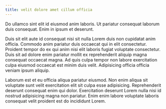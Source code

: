 ```yaml
---
title: velit dolore amet cillum officia
---
```


Do ullamco sint elit id eiusmod anim laboris. Ut pariatur consequat laborum duis consequat. Enim in ipsum et deserunt.

Duis sit elit aute id consequat nisi sit nulla Lorem duis non cupidatat anim officia. Commodo anim pariatur duis occaecat qui in elit consectetur. Proident tempor do ex qui anim nisi elit laboris fugiat voluptate consectetur. Duis sit ad dolore enim pariatur mollit ex reprehenderit aliquip magna consequat occaecat magna. Ad quis culpa tempor non labore exercitation culpa eiusmod occaecat est minim duis velit. Adipisicing officia officia veniam ipsum aliquip.

Laborum est et eu officia aliqua pariatur eiusmod. Non enim aliqua sit voluptate sunt velit exercitation elit sit culpa esse adipisicing. Reprehenderit deserunt consequat enim qui dolor. Exercitation deserunt Lorem nulla nisi id nostrud adipisicing magna non pariatur. Enim enim labore voluptate laboris consequat velit proident est do incididunt Lorem.